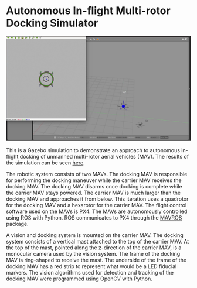 Autonomous In-flight Multi-rotor Docking Simulator
===============

![](sim_img.jpg)

This is a Gazebo simulation to demonstrate an approach to autonomous in-flight docking of unmanned multi-rotor aerial vehicles (MAV). The results of the simulation can be seen [here](https://youtu.be/rB6hydBpABs).

The robotic system consists of two MAVs. The docking MAV is responsible for performing the docking maneuver while the carrier MAV receives the docking MAV. The docking MAV disarms once docking is complete while the carrier MAV stays powered. The carrier MAV is much larger than the docking MAV and approaches it from below. This iteration uses a quadrotor for the docking MAV and a hexarotor for the carrier MAV. The flight control software used on the MAVs is [PX4](https://github.com/PX4/Firmware). The MAVs are autonomously controlled using ROS with Python. ROS communicates to PX4 through the [MAVROS](https://github.com/mavlink/mavros) package.  

A vision and docking system is mounted on the carrier MAV. The docking system consists of a vertical mast attached to the top of the carrier MAV. At the top of the mast, pointed along the z-direction of the carrier MAV, is a monocular camera used by the vision system. The frame of the docking MAV is ring-shaped to receive the mast. The underside of the frame of the docking MAV has a red strip to represent what would be a LED fiducial markers. The vision algorithms used for detection and tracking of the docking MAV were programmed using OpenCV with Python.

